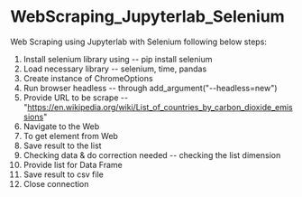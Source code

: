 # WebScraping_Jupyterlab_Selenium
Web Scraping using Jupyterlab with Selenium following below steps:
1. Install selenium library using -- pip install selenium
2. Load necessary library -- selenium, time, pandas
3. Create instance of ChromeOptions
4. Run browser headless -- through add_argument("--headless=new")
5. Provide URL to be scrape -- "https://en.wikipedia.org/wiki/List_of_countries_by_carbon_dioxide_emissions"
6. Navigate to the Web
7. To get element from Web
8. Save result to the list
9. Checking data & do correction needed -- checking the list dimension
10. Provide list for Data Frame
11. Save result to csv file
12. Close connection
